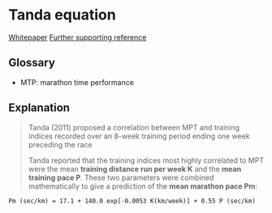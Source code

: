 # Tanda equation

[Whitepaper](https://rua.ua.es/dspace/bitstream/10045/109478/1/JHSE_17-2_InPress_05.pdf)
[Further supporting reference](https://www.trainingpeaks.com/blog/how-to-increase-your-marathon-training-mileage/)

## Glossary

- MTP: marathon time performance

## Explanation

> Tanda (2011) proposed a correlation between MPT and training indices recorded over an 8-week training period ending one week preceding the race
>
> Tanda reported that the training indices most highly correlated to MPT were the mean **training distance run per week K** and the **mean training pace P**. These two parameters were combined mathematically to give a prediction of the **mean marathon pace Pm**:

```
Pm (sec/km) = 17.1 + 140.0 exp[-0.0053 K(km/week)] + 0.55 P (sec/km)
```
